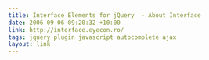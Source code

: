 ```yaml
---
title: Interface Elements for jQuery  - About Interface
date: 2006-09-06 09:20:32 +10:00
link: http://interface.eyecon.ro/
tags: jquery plugin javascript autocomplete ajax
layout: link
---
```

